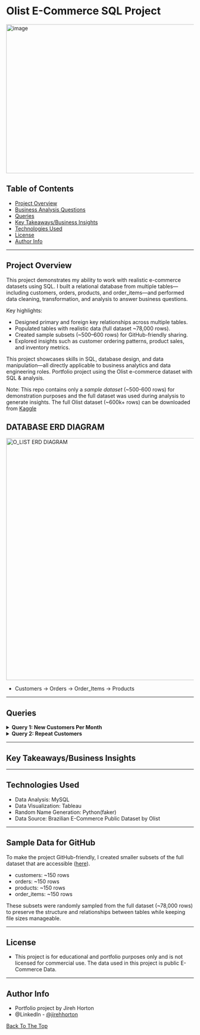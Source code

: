 # Olist E-Commerce SQL Project
<img width="1400" height="400" alt="image" src="https://github.com/user-attachments/assets/202c3dd2-74e4-436a-8c24-8083542994a1" />

## Table of Contents
- [Project Overview](#project-overview)
- [Business Analysis Questions](Business-Analysis-Questions)
- [Queries](Queries)
- [Key Takeaways/Business Insights](Key-Takeaways-/-Business-Insights)
- [Technologies Used](#technologies-used)
- [License](#license)
- [Author Info](#author-info)


---
## Project Overview
This project demonstrates my ability to work with realistic e-commerce datasets using SQL. I built a relational database from multiple tables—including customers, orders, products, and order_items—and performed data cleaning, transformation, and analysis to answer business questions.

Key highlights:
- Designed primary and foreign key relationships across multiple tables.
- Populated tables with realistic data (full dataset ~78,000 rows).
- Created sample subsets (~500–600 rows) for GitHub-friendly sharing.
- Explored insights such as customer ordering patterns, product sales, and inventory metrics.

This project showcases skills in SQL, database design, and data manipulation—all directly applicable to business analytics and data engineering roles.
Portfolio project using the Olist e-commerce dataset with SQL &amp; analysis.

Note: 
This repo contains only a *sample dataset* (~500-600 rows) for demonstration purposes and the full dataset was used during analysis to generate insights.
The full Olist dataset (~600k+ rows) can be downloaded from [Kaggle](https://www.kaggle.com/datasets/olistbr/brazilian-ecommerce)

## DATABASE ERD DIAGRAM

<img width="950" height="650" alt="O_LIST ERD DIAGRAM" src="https://github.com/user-attachments/assets/95898861-559f-44f0-ad34-ec1f46c0da99" />

- Customers → Orders → Order_Items → Products

---

## Queries 
<details> <summary><strong>Query 1: New Customers Per Month</strong></summary>
	
```sql
SELECT DATE_FORMAT(first_order, "%Y-%c") AS first_month,
COUNT(DISTINCT customer_id) AS new_customers
FROM ( 
	SELECT c.customer_id,
		   MIN(order_delivered_customer_date) AS first_order
	FROM customers c
	JOIN orders o 
		ON c.customer_id = o.customer_id
	WHERE order_status = 'delivered'
	GROUP BY customer_id
) AS sub
GROUP BY first_month
ORDER BY MIN(first_order) DESC;
```
<img width="260" height="408" alt="NEW CUSTOMERS PER MONTH SS" src="https://github.com/user-attachments/assets/dc3f1a8b-7835-4a0f-b8be-34aba19fafdb" />

**Insight:**

Customer acquisition grew rapidly from 2016 through mid-2018, peaking at over 1,200 new customers in August 2018. However, after this peak, new customer counts collapsed to nearly zero by October 2018, which reflects either the end of the dataset collection period or a major change in customer acquisition strategy.

</details> <details> <summary><strong>Query 2: Repeat Customers</strong></summary>

```sql
SELECT ROUND((COUNT(*) *100.0/ (SELECT COUNT(DISTINCT customer_id) FROM orders)),2)
	AS repeat_customer_percentage
FROM (
	SELECT customer_id, COUNT(order_id) AS count_oi FROM ORDERS
	GROUP BY customer_id) AS customer_orders
WHERE count_oi >= 2
;
```

<img width="207" height="50" alt="REPEAT CUSTOMER %" src="https://github.com/user-attachments/assets/91ebf279-8155-4211-87c2-23e95b5b10d8" />

**Insight:**
In this dataset, no customers placed more than one order. This indicates that:
- The dataset may only include each customer’s first order, or
- Repeat purchase behavior was not captured in the sample.
</details>

---
## Key Takeaways/Business Insights

---

## Technologies Used
- Data Analysis: MySQL
- Data Visualization: Tableau
- Random Name Generation: Python(faker)
- Data Source: Brazilian E-Commerce Public Dataset by Olist

---
## Sample Data for GitHub
To make the project GitHub-friendly, I created smaller subsets of the full dataset that are accessible ([here](https://github.com/JirehHorton/olist_project/tree/dcb8af4a4409156f6a013edc40643252729e2446/data)).

- customers: ~150 rows
- orders: ~150 rows
- products: ~150 rows
- order_items: ~150 rows

These subsets were randomly sampled from the full dataset (~78,000 rows) to preserve the structure and relationships between tables while keeping file sizes manageable.

---
## License
- This project is for educational and portfolio purposes only and is not licensed for commercial use. The data used in this project is public E-Commerce Data.

---
## Author Info
- Portfolio project by Jireh Horton
- @LinkedIn - [@jirehhorton](https://www.linkedin.com/in/jirehhorton/)


[Back To The Top](#Olist-E-Commerce-SQL-Project)
